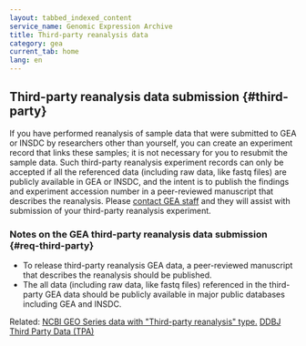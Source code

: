 ```yaml
---
layout: tabbed_indexed_content
service_name: Genomic Expression Archive
title: Third-party reanalysis data
category: gea
current_tab: home
lang: en
---
```


## Third-party reanalysis data submission  {#third-party}

If you have performed reanalysis of sample data that were submitted to GEA or INSDC by researchers other than yourself, you can create an experiment record that links these samples; it is not necessary for you to resubmit the sample data. Such third-party reanalysis experiment records can only be accepted if all the referenced data (including raw data, like fastq files) are publicly available in GEA or INSDC, and the intent is to publish the findings and experiment accession number in a peer-reviewed manuscript that describes the reanalysis. Please [contact GEA staff](https://forms.gle/ZXteuEPM4SSm5HUt8) and they will assist with submission of your third-party reanalysis experiment.

### Notes on the GEA third-party reanalysis data submission  {#req-third-party}

- To release third-party reanalysis GEA data, a peer-reviewed manuscript that describes the reanalysis should be published.
- The all data (including raw data, like fastq files) referenced in the third-party GEA data should be publicly available in major public databases including GEA and INSDC.

Related: [NCBI GEO Series data with "Third-party reanalysis" type.](https://www.ncbi.nlm.nih.gov/geo/browse/?view=series&search=Third-party%20reanalysis&type=27&zsort=date&display=20) [DDBJ Third Party Data (TPA)](/ddbj/tpa-e.html)

